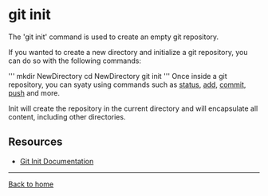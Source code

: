 # git init

The 'git init' command is used to create an empty git repository.

If you wanted to create a new directory and initialize a git repository, you can do so with the following commands:

'''
mkdir NewDirectory
cd NewDirectory
git init
'''
Once inside a git repository, you can syaty using commands such as
[status](./Status.md),
[add](./Add.md),
[commit](./Commit.md),
[push](./Push.md)
and more.

Init will create the repository in the current directory and will encapsulate all content, including other directories.

## Resources

- [Git Init Documentation](https://git-scm.com/docs/git/git-Init)

---

[Back to home](../README.md)